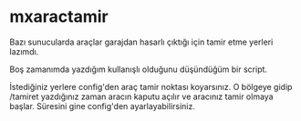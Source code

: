 # mxaractamir

Bazı sunucularda araçlar garajdan hasarlı çıktığı için tamir etme yerleri lazımdı.

Boş zamanımda yazdığım kullanışlı olduğunu düşündüğüm bir script.

İstediğiniz yerlere config'den araç tamir noktası koyarsınız. O bölgeye gidip /tamiret yazdığınız zaman aracın kaputu açılır ve aracınız tamir olmaya başlar. Süresini gine config'den ayarlayabilirsiniz.
